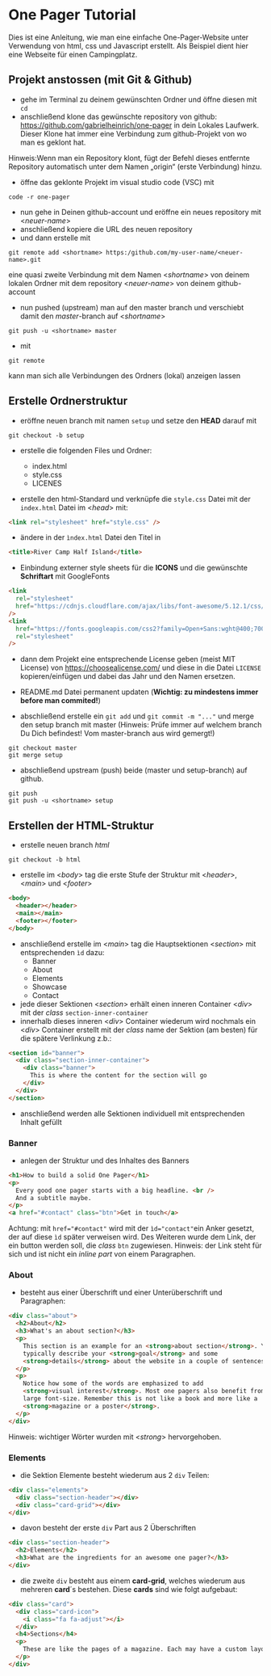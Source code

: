 # One Pager Tutorial

Dies ist eine Anleitung, wie man eine einfache One-Pager-Website unter Verwendung von html, css und Javascript erstellt. Als Beispiel dient hier eine Webseite für einen Campingplatz.

## Projekt anstossen (mit Git & Github)

- gehe im Terminal zu deinem gewünschten Ordner und öffne diesen mit `cd`
- anschließend klone das gewünschte repository von github: https://github.com/gabrielheinrich/one-pager in dein Lokales Laufwerk. Dieser Klone hat immer eine Verbindung zum github-Projekt von wo man es geklont hat.

Hinweis:Wenn man ein Repository klont, fügt der Befehl dieses entfernte Repository automatisch unter dem Namen „origin“ (erste Verbindung) hinzu.

- öffne das geklonte Projekt im visual studio code (VSC) mit

```
code -r one-pager
```

- nun gehe in Deinen github-account und eröffne ein neues repository mit <_neuer-name_>
- anschließend kopiere die URL des neuen repository
- und dann erstelle mit

```
git remote add <shortname> https:/github.com/my-user-name/<neuer-name>.git
```

eine quasi zweite Verbindung mit dem Namen <_shortname_> von deinem lokalen Ordner mit dem repository <_neuer-name_> von deinem github-account

- nun pushed (upstream) man auf den master branch und verschiebt damit den _master_-branch auf <_shortname_>

```
git push -u <shortname> master
```

- mit

```
git remote
```

kann man sich alle Verbindungen des Ordners (lokal) anzeigen lassen

## Erstelle Ordnerstruktur

- eröffne neuen branch mit namen `setup` und setze den **HEAD** darauf mit

```
git checkout -b setup
```

- erstelle die folgenden Files und Ordner:

  - index.html
  - style.css
  - LICENES

- erstelle den html-Standard und verknüpfe die `style.css` Datei mit der `index.html` Datei im <_head_> mit:

```html
<link rel="stylesheet" href="style.css" />
```

- ändere in der `ìndex.html` Datei den Titel in

```html
<title>River Camp Half Island</title>
```

- Einbindung externer style sheets für die **ICONS** und die gewünschte **Schriftart** mit GoogleFonts

```html
<link
  rel="stylesheet"
  href="https://cdnjs.cloudflare.com/ajax/libs/font-awesome/5.12.1/css/all.min.css"
/>
<link
  href="https://fonts.googleapis.com/css2?family=Open+Sans:wght@400;700&display=swap"
  rel="stylesheet"
/>
```

- dann dem Projekt eine entsprechende License geben (meist MIT License) von https://choosealicense.com/ und diese in die Datei `LICENSE` kopieren/einfügen und dabei das Jahr und den Namen ersetzen.

- README.md Datei permanent updaten (**Wichtig: zu mindestens immer before man commited!**)

- abschließend erstelle ein `git add` und `git commit -m "..."` und merge den setup branch mit master (Hinweis: Prüfe immer auf welchem branch Du Dich befindest! Vom master-branch aus wird gemergt!)

```
git checkout master
git merge setup
```

- abschließend upstream (push) beide (master und setup-branch) auf github.

```
git push
git push -u <shortname> setup
```

## Erstellen der HTML-Struktur

- erstelle neuen branch *html*
```
git checkout -b html
```
- erstelle im <*body*> tag die erste Stufe der Struktur mit <*header*>, <*main*> und <*footer*>
```html
<body>
  <header></header>
  <main></main>
  <footer></footer>
</body>
```
- anschließend erstelle im <*main*> tag die Hauptsektionen <*section*> mit entsprechenden ```ìd``` dazu:
    - Banner
    - About
    - Elements
    - Showcase
    - Contact
- jede dieser Sektionen <*section*> erhält einen inneren Container <*div*> mit der *class* ```section-inner-container```
- innerhalb dieses inneren <*div*> Container wiederum wird nochmals ein <*div*> Container erstellt mit der *class* name der Sektion (am besten) für die spätere Verlinkung 
z.b.:
```html
<section id="banner">
  <div class="section-inner-container">
    <div class="banner">
      This is where the content for the section will go
    </div>
  </div>
</section>
```
- anschließend werden alle Sektionen individuell mit entsprechenden Inhalt gefüllt

### Banner

- anlegen der Struktur und des Inhaltes des Banners 
```html
<h1>How to build a solid One Pager</h1>
<p>
  Every good one pager starts with a big headline. <br />
  And a subtitle maybe.
</p>
<a href="#contact" class="btn">Get in touch</a>
```
Achtung: mit ```href="#contact"``` wird mit der ```ìd="contact"```ein Anker gesetzt, der auf diese ```ìd``` später verweisen wird. Des Weiteren wurde dem Link, der ein button werden soll, die *class* ```btn``` zugewiesen.
Hinweis: der Link steht für sich und ist nicht ein *inline part* von einem Paragraphen.

### About

- besteht aus einer Überschrift und einer Unterüberschrift und Paragraphen:
```html
<div class="about">
  <h2>About</h2>
  <h3>What's an about section?</h3>
  <p>
    This section is an example for an <strong>about section</strong>. You would
    typically describe your <strong>goal</strong> and some
    <strong>details</strong> about the website in a couple of sentences.
  </p>
  <p>
    Notice how some of the words are emphasized to add
    <strong>visual interest</strong>. Most one pagers also benefit from a rather
    large font-size. Remember this is not like a book and more like a
    <strong>magazine or a poster</strong>.
  </p>
</div>
```
Hinweis: wichtiger Wörter wurden mit <*strong*> hervorgehoben.

### Elements

- die Sektion Elemente besteht wiederum aus 2 ```div``` Teilen:
```html
<div class="elements">
  <div class="section-header"></div>
  <div class="card-grid"></div>
</div>
```
- davon besteht der erste ```div``` Part aus 2 Überschriften
```html
<div class="section-header">
  <h2>Elements</h2>
  <h3>What are the ingredients for an awesome one pager?</h3>
</div>
````
- die zweite ```div``` besteht aus einem **card-grid**, welches wiederum aus mehreren **card**´s bestehen. Diese **cards** sind wie folgt aufgebaut:
```html
<div class="card">
  <div class="card-icon">
    <i class="fa fa-adjust"></i>
  </div>
  <h4>Sections</h4>
  <p>
    These are like the pages of a magazine. Each may have a custom layout.
  </p>
</div>
```


